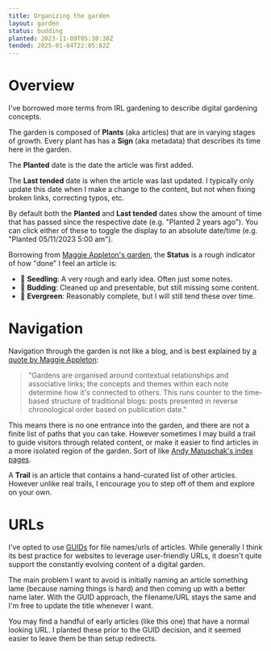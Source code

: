 ```yaml
---
title: Organizing the garden
layout: garden
status: budding
planted: 2023-11-09T05:38:30Z
tended: 2025-01-04T22:05:02Z
---
```


# Overview
I've borrowed more terms from IRL gardening to describe digital gardening concepts.

The garden is composed of __Plants__ (aka articles) that are in varying stages of growth. Every plant has has a __Sign__ (aka metadata) that describes its time here in the garden.

The __Planted__ date is the date the article was first added. 

The __Last tended__ date is when the article was last updated. I typically only update this date when I make a change to the content, but not when fixing broken links, correcting typos, etc.

By default both the __Planted__ and __Last tended__ dates show the amount of time that has passed since the respective date (e.g. "Planted 2 years ago"). You can click either of these to toggle the display to an absolute date/time (e.g. "Planted 05/11/2023 5:00 am").

Borrowing from [Maggie Appleton's garden](https://maggieappleton.com/garden-history#3-imperfection--learning-in-public), the __Status__ is a rough indicator of how "done" I feel an article is:
  - 🌱 __Seedling__: A very rough and early idea. Often just some notes.
  - 🌿 __Budding__: Cleaned up and presentable, but still missing some content.
  - 🌳 __Evergreen__: Reasonably complete, but I will still tend these over time.

# Navigation
Navigation through the garden is not like a blog, and is best explained by [a quote by Maggie Appleton](https://maggieappleton.com/garden-history#1-topography-over-timelines):

> "Gardens are organised around contextual relationships and associative links; the concepts and themes within each note determine how it's connected to others.
> This runs counter to the time-based structure of traditional blogs: posts presented in reverse chronological order based on publication date."

This means there is no one entrance into the garden, and there are not a finite list of paths that you can take. However sometimes I may build a trail to guide visitors through related content, or make it easier to find articles in a more isolated region of the garden. Sort of like [Andy Matuschak's index pages](https://notes.andymatuschak.org/z2qjVZKqSqrqkhFhvUpPDtd).

A __Trail__ is an article that contains a hand-curated list of other articles. However unlike real trails, I encourage you to step off of them and explore on your own.

# URLs

I've opted to use [GUIDs](https://en.wikipedia.org/wiki/Universally_unique_identifier) for file names/urls of articles. While generally I think its best practice for websites to leverage user-friendly URLs, it doesn't quite support the constantly evolving content of a digital garden. 

The main problem I want to avoid is initially naming an article something lame (because naming things is hard) and then coming up with a better name later. With the GUID approach, the filename/URL stays the same and I'm free to update the title whenever I want.

You may find a handful of early articles (like this one) that have a normal looking URL. I planted these prior to the GUID decision, and it seemed easier to leave them be than setup redirects.

<!-- TODO: trail examples -->

<!-- Organization terms, garden themed: path, plot, bed, trail, cluster, patch, sign post  -->

<!-- TODO: more thoughts on how to organize gardens once this one grows larger -->